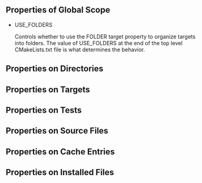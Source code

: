 ## Properties of Global Scope

- USE_FOLDERS

    Controls whether to use the FOLDER target property to organize targets into folders. The value of USE_FOLDERS at the end of the top level CMakeLists.txt file is what determines the behavior.

## Properties on Directories

## Properties on Targets

## Properties on Tests

## Properties on Source Files

## Properties on Cache Entries

## Properties on Installed Files